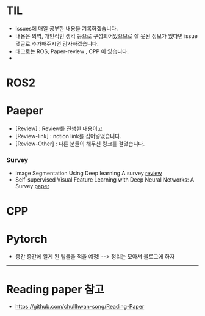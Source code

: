 # TIL
- Issues에 매일 공부한 내용을 기록하겠습니다.
- 내용은 의역, 개인적인 생각 등으로 구성되어있으므로 잘 못된 정보가 있다면 issue 댓글로 추가해주시면 감사하겠습니다.
- 태그로는 ROS, Paper-review , CPP 이 있습니다.
- 


# ROS2
# Paeper
- [Review] : Review를 진행한 내용이고
- [Review-link] : notion link를 집어넣었습니다.
- [Review-Other] : 다른 분들이 해두신 링크를 걸었습니다.
### Survey 
- Image Segmentation Using Deep learning A survey [review](https://github.com/ChaeChae0505/TIL-learning/issues/4)
- Self-supervised Visual Feature Learning with Deep Neural Networks: A Survey [paper](https://arxiv.org/pdf/1902.06162.pdf)
# CPP
# Pytorch
- 중간 중간에 알게 된 팁들을 적을 예정! --> 정리는 모아서 블로그에 하자



---
# Reading paper 참고
- https://github.com/chullhwan-song/Reading-Paper
